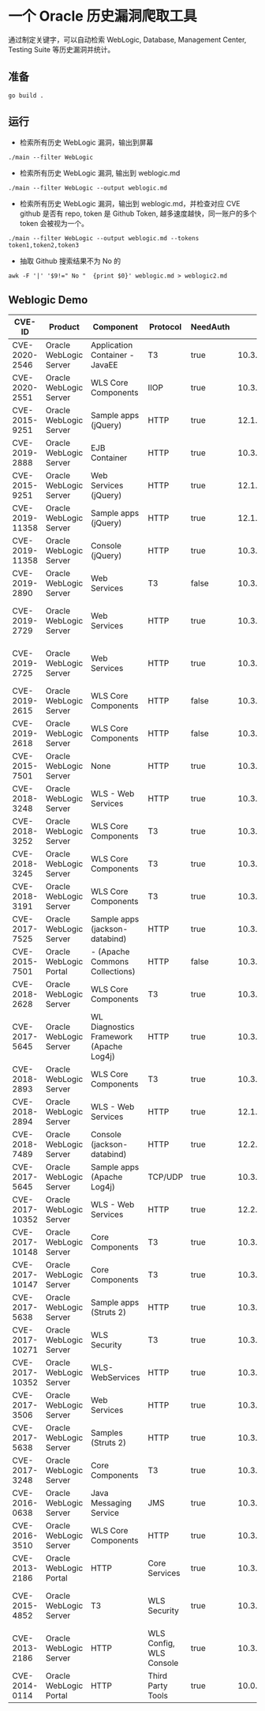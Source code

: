 # 一个 Oracle 历史漏洞爬取工具

通过制定关键字，可以自动检索 WebLogic, Database, Management Center, Testing Suite 等历史漏洞并统计。

## 准备
```
go build .
```

## 运行

+ 检索所有历史 WebLogic 漏洞，输出到屏幕

```
./main --filter WebLogic
```

+ 检索所有历史 WebLogic 漏洞, 输出到 weblogic.md

```
./main --filter WebLogic --output weblogic.md
```


+ 检索所有历史 WebLogic 漏洞，输出到 weblogic.md，并检查对应 CVE github 是否有 repo, token 是 Github Token, 越多速度越快，同一账户的多个 token 会被视为一个。

```
./main --filter WebLogic --output weblogic.md --tokens token1,token2,token3
```
+ 抽取 Github 搜索结果不为 No 的

```
awk -F '|' '$9!=" No "  {print $0}' weblogic.md > weblogic2.md
```

## Weblogic Demo

|  CVE-ID | Product | Component | Protocol | NeedAuth | AffectedVersion | Alert/Patch | GithubInfo |
|  ----  | ----  | ----  | ----  | ----  | ----  | ---- | ---- |
| CVE-2020-2546 | Oracle WebLogic Server | Application Container - JavaEE | T3 | true | 10.3.6.0.0,12.1.3.0.0 | [CPU - January 2020 ](https://www.oracle.com/security-alerts/cpujan2020.html) | [Yes](https://api.github.com/search/repositories?q=CVE-2020-2546) |
| CVE-2020-2551 | Oracle WebLogic Server | WLS Core Components | IIOP | true | 10.3.6.0.0,12.1.3.0.0,12.2.1.3.0,12.2.1.4.0 | [CPU - January 2020 ](https://www.oracle.com/security-alerts/cpujan2020.html) | [Yes](https://api.github.com/search/repositories?q=CVE-2020-2551) |
| CVE-2015-9251 | Oracle WebLogic Server | Sample apps (jQuery) | HTTP | true | 12.1.3.0,12.2.1.3 | [CPU - January 2019 ](https://www.oracle.com/security-alerts/cpujan2019.html) | [Yes](https://api.github.com/search/repositories?q=CVE-2015-9251) |
| CVE-2019-2888 | Oracle WebLogic Server | EJB Container | HTTP | true | 10.3.6.0.0,12.1.3.0.0,12.2.1.3.0,12.2.1.4.0 | [CPU - October 2019 ](https://www.oracle.com/security-alerts/cpuoct2019.html) | [Yes](https://api.github.com/search/repositories?q=CVE-2019-2888) |
| CVE-2015-9251 | Oracle WebLogic Server | Web Services (jQuery) | HTTP | true | 12.1.3.0.0,12.2.1.3.0 | [CPU - October 2019 ](https://www.oracle.com/security-alerts/cpuoct2019.html) | [Yes](https://api.github.com/search/repositories?q=CVE-2015-9251) |
| CVE-2019-11358 | Oracle WebLogic Server | Sample apps (jQuery) | HTTP | true | 12.1.3.0.0,12.2.1.3.0 | [CPU - October 2019 ](https://www.oracle.com/security-alerts/cpuoct2019.html) | [Yes](https://api.github.com/search/repositories?q=CVE-2019-11358) |
| CVE-2019-11358 | Oracle WebLogic Server | Console (jQuery) | HTTP | true | 10.3.6.0.0,12.1.3.0.0,12.2.1.3.0 | [CPU - October 2019 ](https://www.oracle.com/security-alerts/cpuoct2019.html) | [Yes](https://api.github.com/search/repositories?q=CVE-2019-11358) |
| CVE-2019-2890 | Oracle WebLogic Server | Web Services | T3 | false | 10.3.6.0.0,12.1.3.0.0,12.2.1.3.0 | [CPU - October 2019 ](https://www.oracle.com/security-alerts/cpuoct2019.html) | [Yes](https://api.github.com/search/repositories?q=CVE-2019-2890) |
| CVE-2019-2729 | Oracle WebLogic Server | Web Services | HTTP | true | 10.3.6.0.0,12.1.3.0.0,12.2.1.3.0 | [Alert for CVE-2019-2729](https://www.oracle.com/security-alerts/alert-cve-2019-2729.html) | [Yes](https://api.github.com/search/repositories?q=CVE-2019-2729) |
| CVE-2019-2725 | Oracle WebLogic Server | Web Services | HTTP | true | 10.3.6.0,12.1.3.0 | [Alert for CVE-2019-2725](https://www.oracle.com/security-alerts/alert-cve-2019-2725.html) | [Yes](https://api.github.com/search/repositories?q=CVE-2019-2725) |
| CVE-2019-2615 | Oracle WebLogic Server | WLS Core Components | HTTP | false | 10.3.6.0.0,12.1.3.0.0,12.2.1.3.0 | [CPU - April 2019 ](https://www.oracle.com/security-alerts/cpuapr2019.html) | [Yes](https://api.github.com/search/repositories?q=CVE-2019-2615) |
| CVE-2019-2618 | Oracle WebLogic Server | WLS Core Components | HTTP | false | 10.3.6.0.0,12.1.3.0.0,12.2.1.3.0 | [CPU - April 2019 ](https://www.oracle.com/security-alerts/cpuapr2019.html) | [Yes](https://api.github.com/search/repositories?q=CVE-2019-2618) |
| CVE-2015-7501 | Oracle WebLogic Server | None | HTTP | true | 10.3.6.0,12.1.3.0,12.2.1.0 | [CPU - October 2016 ](https://www.oracle.com/security-alerts/cpuoct2016.html) | [Yes](https://api.github.com/search/repositories?q=CVE-2015-7501) |
| CVE-2018-3248 | Oracle WebLogic Server | WLS - Web Services | HTTP | true | 10.3.6.0 | [CPU - October 2018 ](https://www.oracle.com/security-alerts/cpuoct2018.html) | [Yes](https://api.github.com/search/repositories?q=CVE-2018-3248) |
| CVE-2018-3252 | Oracle WebLogic Server | WLS Core Components | T3 | true | 10.3.6.0,12.1.3.0,12.2.1.3 | [CPU - October 2018 ](https://www.oracle.com/security-alerts/cpuoct2018.html) | [Yes](https://api.github.com/search/repositories?q=CVE-2018-3252) |
| CVE-2018-3245 | Oracle WebLogic Server | WLS Core Components | T3 | true | 10.3.6.0,12.1.3.0,12.2.1.3 | [CPU - October 2018 ](https://www.oracle.com/security-alerts/cpuoct2018.html) | [Yes](https://api.github.com/search/repositories?q=CVE-2018-3245) |
| CVE-2018-3191 | Oracle WebLogic Server | WLS Core Components | T3 | true | 10.3.6.0,12.1.3.0,12.2.1.3 | [CPU - October 2018 ](https://www.oracle.com/security-alerts/cpuoct2018.html) | [Yes](https://api.github.com/search/repositories?q=CVE-2018-3191) |
| CVE-2017-7525 | Oracle WebLogic Server | Sample apps (jackson-databind) | HTTP | true | 10.3.6.0,12.1.3.0,12.2.1.2,12.2.1.3 | [CPU - April 2018 ](https://www.oracle.com/security-alerts/cpuapr2018.html) | [Yes](https://api.github.com/search/repositories?q=CVE-2017-7525) |
| CVE-2015-7501 | Oracle WebLogic Portal | - (Apache Commons Collections) | HTTP | false | 10.3.6.0.0 | [CPU - April 2018 ](https://www.oracle.com/security-alerts/cpuapr2018.html) | [Yes](https://api.github.com/search/repositories?q=CVE-2015-7501) |
| CVE-2018-2628 | Oracle WebLogic Server | WLS Core Components | T3 | true | 10.3.6.0,12.1.3.0,12.2.1.2,12.2.1.3 | [CPU - April 2018 ](https://www.oracle.com/security-alerts/cpuapr2018.html) | [Yes](https://api.github.com/search/repositories?q=CVE-2018-2628) |
| CVE-2017-5645 | Oracle WebLogic Server | WL Diagnostics Framework (Apache Log4j) | HTTP | true | 10.3.6.0,12.1.3.0,12.2.1.2,12.2.1.3 | [CPU - April 2018 ](https://www.oracle.com/security-alerts/cpuapr2018.html) | [Yes](https://api.github.com/search/repositories?q=CVE-2017-5645) |
| CVE-2018-2893 | Oracle WebLogic Server | WLS Core Components | T3 | true | 10.3.6.0,12.1.3.0,12.2.1.2,12.2.1.3 | [CPU - July 2018 ](https://www.oracle.com/security-alerts/cpujul2018.html) | [Yes](https://api.github.com/search/repositories?q=CVE-2018-2893) |
| CVE-2018-2894 | Oracle WebLogic Server | WLS - Web Services | HTTP | true | 12.1.3.0,12.2.1.2,12.2.1.3 | [CPU - July 2018 ](https://www.oracle.com/security-alerts/cpujul2018.html) | [Yes](https://api.github.com/search/repositories?q=CVE-2018-2894) |
| CVE-2018-7489 | Oracle WebLogic Server | Console (jackson-databind) | HTTP | true | 12.2.1.2,12.2.1.3 | [CPU - July 2018 ](https://www.oracle.com/security-alerts/cpujul2018.html) | [Yes](https://api.github.com/search/repositories?q=CVE-2018-7489) |
| CVE-2017-5645 | Oracle WebLogic Server | Sample apps (Apache Log4j) | TCP/UDP | true | 10.3.6.0.0,12.1.3.0.0,12.2.1.2.0,12.2.1.3.0 | [CPU - January 2018 ](https://www.oracle.com/security-alerts/cpujan2018.html) | [Yes](https://api.github.com/search/repositories?q=CVE-2017-5645) |
| CVE-2017-10352 | Oracle WebLogic Server | WLS - Web Services | HTTP | true | 12.2.1.3.0 | [CPU - January 2018 ](https://www.oracle.com/security-alerts/cpujan2018.html) | [Yes](https://api.github.com/search/repositories?q=CVE-2017-10352) |
| CVE-2017-10148 | Oracle WebLogic Server | Core Components | T3 | true | 10.3.6.0,12.1.3.0,12.2.1.1,12.2.1.2 | [CPU - July 2017 ](https://www.oracle.com/security-alerts/cpujul2017.html) | [Yes](https://api.github.com/search/repositories?q=CVE-2017-10148) |
| CVE-2017-10147 | Oracle WebLogic Server | Core Components | T3 | true | 10.3.6.0,12.1.3.0,12.2.1.1,12.2.1.2 | [CPU - July 2017 ](https://www.oracle.com/security-alerts/cpujul2017.html) | [Yes](https://api.github.com/search/repositories?q=CVE-2017-10147) |
| CVE-2017-5638 | Oracle WebLogic Server | Sample apps (Struts 2) | HTTP | true | 10.3.6.0,12.1.3.0,12.2.1.1,12.2.1.2 | [CPU - July 2017 ](https://www.oracle.com/security-alerts/cpujul2017.html) | [Yes](https://api.github.com/search/repositories?q=CVE-2017-5638) |
| CVE-2017-10271 | Oracle WebLogic Server | WLS Security | T3 | true | 10.3.6.0.0,12.1.3.0.0,12.2.1.1.0,12.2.1.2.0 | [CPU - October 2017 ](https://www.oracle.com/security-alerts/cpuoct2017.html) | [Yes](https://api.github.com/search/repositories?q=CVE-2017-10271) |
| CVE-2017-10352 | Oracle WebLogic Server | WLS-WebServices | HTTP | true | 10.3.6.0.0,12.1.3.0.0,12.2.1.1.0,12.2.1.2.0,12.2.1.3.0 | [CPU - October 2017 ](https://www.oracle.com/security-alerts/cpuoct2017.html) | [Yes](https://api.github.com/search/repositories?q=CVE-2017-10352) |
| CVE-2017-3506 | Oracle WebLogic Server | Web Services | HTTP | true | 10.3.6.0,12.1.3.0,12.2.1.0,12.2.1.1,12.2.1.2 | [CPU - April 2017 ](https://www.oracle.com/security-alerts/cpuapr2017.html) | [Yes](https://api.github.com/search/repositories?q=CVE-2017-3506) |
| CVE-2017-5638 | Oracle WebLogic Server | Samples (Struts 2) | HTTP | true | 10.3.6.0,12.1.3.0,12.2.1.0,12.2.1.1,12.2.1.2 | [CPU - April 2017 ](https://www.oracle.com/security-alerts/cpuapr2017.html) | [Yes](https://api.github.com/search/repositories?q=CVE-2017-5638) |
| CVE-2017-3248 | Oracle WebLogic Server | Core Components | T3 | true | 10.3.6.0,12.1.3.0,12.2.1.0,12.2.1.1 | [CPU - January 2017 ](https://www.oracle.com/security-alerts/cpujan2017.html) | [Yes](https://api.github.com/search/repositories?q=CVE-2017-3248) |
| CVE-2016-0638 | Oracle WebLogic Server | Java Messaging Service | JMS | true | 10.3.6,12.1.2,12.1.3,12.2.1 | [CPU - April 2016 ](https://www.oracle.com/security-alerts/cpuapr2016v3.html) | [Yes](https://api.github.com/search/repositories?q=CVE-2016-0638) |
| CVE-2016-3510 | Oracle WebLogic Server | WLS Core Components | HTTP | true | 10.3.6.0,12.1.3.0,12.2.1.0 | [CPU - July 2016 ](https://www.oracle.com/security-alerts/cpujul2016.html) | [Yes](https://api.github.com/search/repositories?q=CVE-2016-3510) |
| CVE-2013-2186 | Oracle WebLogic Portal | HTTP | Core Services | true | 10.3.6 | [CPU - January 2016 ](https://www.oracle.com/security-alerts/cpujan2016.html) | [Yes](https://api.github.com/search/repositories?q=CVE-2013-2186) |
| CVE-2015-4852 | Oracle WebLogic Server | T3 | WLS Security | true | 10.3.6.0,12.1.2.0,12.1.3.0,12.2.1.0 | [Alert for CVE-2015-4852](https://www.oracle.com/security-alerts/alert-cve-2015-4852.html) | [Yes](https://api.github.com/search/repositories?q=CVE-2015-4852) |
| CVE-2013-2186 | Oracle WebLogic Server | HTTP | WLS Config, WLS Console | true | 10.3.6.0,12.1.1.0,12.1.2.0,12.1.3.0 | [CPU - January 2015 ](https://www.oracle.com/security-alerts/cpujan2015.html) | [Yes](https://api.github.com/search/repositories?q=CVE-2013-2186) |
| CVE-2014-0114 | Oracle WebLogic Portal | HTTP | Third Party Tools | true | 10.0.1.0,10.2.1.0,10.3.6.0 | [CPU - January 2015 ](https://www.oracle.com/security-alerts/cpujan2015.html) | [Yes](https://api.github.com/search/repositories?q=CVE-2014-0114) |

